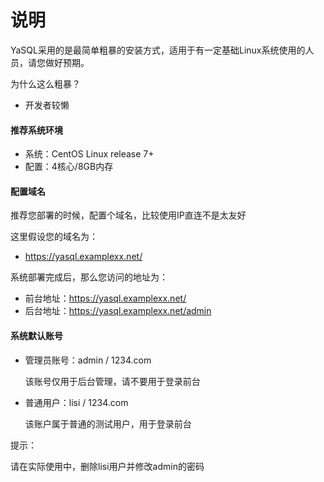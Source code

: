 # 说明
YaSQL采用的是最简单粗暴的安装方式，适用于有一定基础Linux系统使用的人员，请您做好预期。

为什么这么粗暴？
* 开发者较懒

#### 推荐系统环境
* 系统：CentOS Linux release 7+
* 配置：4核心/8GB内存

#### 配置域名
推荐您部署的时候，配置个域名，比较使用IP直连不是太友好

这里假设您的域名为：
* https://yasql.examplexx.net/

系统部署完成后，那么您访问的地址为：
* 前台地址：https://yasql.examplexx.net/
* 后台地址：https://yasql.examplexx.net/admin

#### 系统默认账号
* 管理员账号：admin / 1234.com
  
  该账号仅用于后台管理，请不要用于登录前台

* 普通用户：lisi / 1234.com
  
  该账户属于普通的测试用户，用于登录前台

提示：

请在实际使用中，删除lisi用户并修改admin的密码